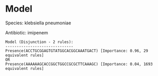 
# Model

Species: klebsiella pneumoniae

Antibiotic: imipenem

```
Model (Disjunction - 2 rules):
------------------------------
Presence(ACCTGCGGAGTGTATGGCACGGCAAATGACT) [Importance: 0.96, 29 equivalent rules]
OR
Presence(AAAAAAGCACCGGCTGGCCGCGCTTCAAAGC) [Importance: 0.04, 1693 equivalent rules]

```

